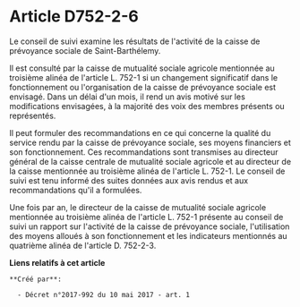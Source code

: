 # Article D752-2-6

Le conseil de suivi examine les résultats de l'activité de la caisse de prévoyance sociale de Saint-Barthélemy.

Il est consulté par la caisse de mutualité sociale agricole mentionnée au troisième alinéa de l'article L. 752-1 si un
changement significatif dans le fonctionnement ou l'organisation de la caisse de prévoyance sociale est envisagé. Dans un
délai d'un mois, il rend un avis motivé sur les modifications envisagées, à la majorité des voix des membres présents ou
représentés.

Il peut formuler des recommandations en ce qui concerne la qualité du service rendu par la caisse de prévoyance sociale, ses
moyens financiers et son fonctionnement. Ces recommandations sont transmises au directeur général de la caisse centrale de
mutualité sociale agricole et au directeur de la caisse mentionnée au troisième alinéa de l'article L. 752-1. Le conseil de
suivi est tenu informé des suites données aux avis rendus et aux recommandations qu'il a formulées.

Une fois par an, le directeur de la caisse de mutualité sociale agricole mentionnée au troisième alinéa de l'article L. 752-1
présente au conseil de suivi un rapport sur l'activité de la caisse de prévoyance sociale, l'utilisation des moyens alloués à
son fonctionnement et les indicateurs mentionnés au quatrième alinéa de l'article D. 752-2-3.

**Liens relatifs à cet article**

	**Créé par**:

	  - Décret n°2017-992 du 10 mai 2017 - art. 1
